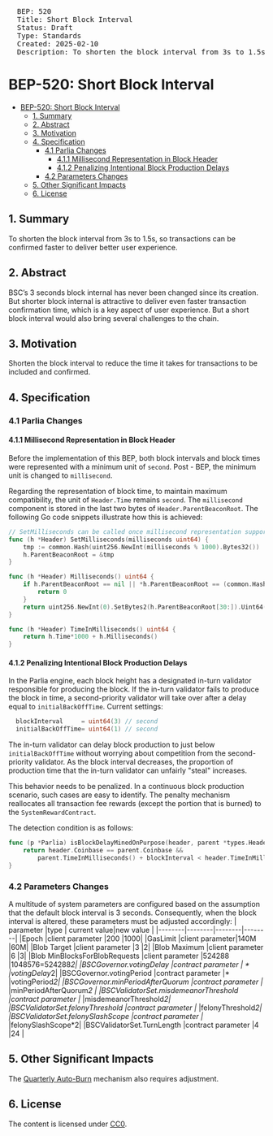 <pre>
  BEP: 520
  Title: Short Block Interval
  Status: Draft
  Type: Standards
  Created: 2025-02-10
  Description: To shorten the block interval from 3s to 1.5s.
</pre>

# BEP-520: Short Block Interval
- [BEP-520: Short Block Interval](#bep-520-short-block-interval)
  - [1. Summary](#1-summary)
  - [2. Abstract](#2-abstract)
  - [3. Motivation](#3-motivation)
  - [4. Specification](#4-specification)
    - [4.1 Parlia Changes](#41-parlia-changes)
      - [4.1.1 Millisecond Representation in Block Header](#411-millisecond-representation-in-block-header)
      - [4.1.2 Penalizing Intentional Block Production Delays](#412-penalizing-intentional-block-production-delays)
    - [4.2 Parameters Changes](#42-parameters-changes)
  - [5. Other Significant Impacts](#5-other-significant-impacts)
  - [6. License](#6-license)

## 1. Summary
To shorten the block interval from 3s to 1.5s, so transactions can be confirmed faster to deliver better user experience.

## 2. Abstract
BSC’s 3 seconds block internal has never been changed since its creation. But shorter block internal is attractive to deliver even faster transaction confirmation time, which is a key aspect of user experience. But a short block interval would also bring several challenges to the chain.

## 3. Motivation
Shorten the block interval to reduce the time it takes for transactions to be included and confirmed.

## 4. Specification
### 4.1 Parlia Changes
#### 4.1.1 Millisecond Representation in Block Header
Before the implementation of this BEP, both block intervals and block times were represented with a minimum unit of `second`. Post - BEP, the minimum unit is changed to `millisecond`.

Regarding the representation of block time, to maintain maximum compatibility, the unit of `Header.Time` remains `second`. The `millisecond` component is stored in the last two bytes of `Header.ParentBeaconRoot`. The following Go code snippets illustrate how this is achieved:
```Go
// SetMilliseconds can be called once millisecond representation supported
func (h *Header) SetMilliseconds(milliseconds uint64) {
	tmp := common.Hash(uint256.NewInt(milliseconds % 1000).Bytes32())
	h.ParentBeaconRoot = &tmp
}

func (h *Header) Milliseconds() uint64 {
	if h.ParentBeaconRoot == nil || *h.ParentBeaconRoot == (common.Hash{}) {
		return 0
	}
	return uint256.NewInt(0).SetBytes2(h.ParentBeaconRoot[30:]).Uint64()
}

func (h *Header) TimeInMilliseconds() uint64 {
	return h.Time*1000 + h.Milliseconds()
}
```

#### 4.1.2 Penalizing Intentional Block Production Delays
In the Parlia engine, each block height has a designated in-turn validator responsible for producing the block. If the in-turn validator fails to produce the block in time, a second-priority validator will take over after a delay equal to `initialBackOffTime`.
Current settings:
```Go
  blockInterval     = uint64(3) // second
  initialBackOffTime= uint64(1) // second
```
The in-turn validator can delay block production to just below `initialBackOffTime` without worrying about competition from the second-priority validator. As the block interval decreases, the proportion of production time that the in-turn validator can unfairly "steal" increases.

This behavior needs to be penalized. In a continuous block production scenario, such cases are easy to identify. The penalty mechanism reallocates all transaction fee rewards (except the portion that is burned) to the `SystemRewardContract`.

The detection condition is as follows:
```Go
func (p *Parlia) isBlockDelayMinedOnPurpose(header, parent *types.Header) {
    return header.Coinbase == parent.Coinbase &&
        parent.TimeInMilliseconds() + blockInterval < header.TimeInMilliseconds()
}
```

### 4.2 Parameters Changes
A multitude of system parameters are configured based on the assumption that the default block interval is 3 seconds. Consequently, when the block interval is altered, these parameters must be adjusted accordingly:
| parameter |type | current value|new value |
|--------|--------|--------|--------|
|Epoch  |client parameter |200  |1000|
|GasLimit |client parameter|140M |60M|
|Blob Target  |client parameter |3  |2|
|Blob Maximum |client parameter |6  |3|
|Blob MinBlocksForBlobRequests  |client parameter |524288 |1048576=524288*2|
|BSCGovernor.votingDelay  |contract parameter | * |votingDelay*2|
|BSCGovernor.votingPeriod |contract parameter |*  |votingPeriod*2|
|BSCGovernor.minPeriodAfterQuorum |contract parameter |*  |minPeriodAfterQuorum*2 |
|BSCValidatorSet.misdemeanorThreshold |contract parameter |*  |misdemeanorThreshold*2|
|BSCValidatorSet.felonyThreshold  |contract parameter |*  |felonyThreshold*2|
|BSCValidatorSet.felonySlashScope |contract parameter |*  |felonySlashScope*2|
|BSCValidatorSet.TurnLength  |contract parameter |4  |24  |

## 5. Other Significant Impacts
The [Quarterly Auto-Burn](https://www.bnbburn.info/) mechanism also requires adjustment.

## 6. License
The content is licensed under [CC0](https://creativecommons.org/publicdomain/zero/1.0/).
